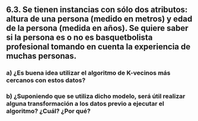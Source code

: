 
## 6.3. Se tienen instancias con sólo dos atributos: altura de una persona (medido en metros) y edad de la persona (medida en años). Se quiere saber si la persona es o no es basquetbolista profesional tomando en cuenta la experiencia de muchas personas.

### a) ¿Es buena idea utilizar el algoritmo de K-vecinos más cercanos con estos datos?

### b) ¿Suponiendo que se utiliza dicho modelo, será útil realizar alguna transformación a los datos previo a ejecutar el algoritmo? ¿Cuál? ¿Por qué?
